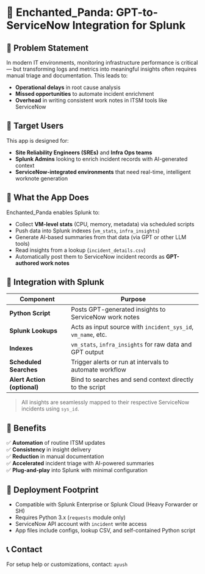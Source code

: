 ﻿# 📘 Enchanted_Panda: GPT-to-ServiceNow Integration for Splunk

## 🧩 Problem Statement

In modern IT environments, monitoring infrastructure performance is critical — but transforming logs and metrics into meaningful insights often requires manual triage and documentation. This leads to:

- **Operational delays** in root cause analysis
- **Missed opportunities** to automate incident enrichment
- **Overhead** in writing consistent work notes in ITSM tools like ServiceNow

## 🎯 Target Users

This app is designed for:

- **Site Reliability Engineers (SREs)** and **Infra Ops teams**
- **Splunk Admins** looking to enrich incident records with AI-generated context
- **ServiceNow-integrated environments** that need real-time, intelligent worknote generation

## 🧠 What the App Does

Enchanted_Panda enables Splunk to:

- Collect **VM-level stats** (CPU, memory, metadata) via scheduled scripts
- Push data into Splunk indexes (`vm_stats`, `infra_insights`)
- Generate AI-based summaries from that data (via GPT or other LLM tools)
- Read insights from a lookup (`incident_details.csv`)
- Automatically post them to ServiceNow incident records as **GPT-authored work notes**

## 🔗 Integration with Splunk

| Component                 | Purpose                                                        |
|--------------------------|----------------------------------------------------------------|
| **Python Script**        | Posts GPT-generated insights to ServiceNow work notes          |
| **Splunk Lookups**       | Acts as input source with `incident_sys_id`, `vm_name`, etc.   |
| **Indexes**              | `vm_stats`, `infra_insights` for raw data and GPT output       |
| **Scheduled Searches**   | Trigger alerts or run at intervals to automate workflow         |
| **Alert Action (optional)** | Bind to searches and send context directly to the script       |

> All insights are seamlessly mapped to their respective ServiceNow incidents using `sys_id`.

## 🚀 Benefits

✅ **Automation** of routine ITSM updates  
✅ **Consistency** in insight delivery  
✅ **Reduction** in manual documentation  
✅ **Accelerated** incident triage with AI-powered summaries  
✅ **Plug-and-play** into Splunk with minimal configuration  

## 📌 Deployment Footprint

- Compatible with Splunk Enterprise or Splunk Cloud (Heavy Forwarder or SH)
- Requires Python 3.x (`requests` module only)
- ServiceNow API account with `incident` write access
- App files include configs, lookup CSV, and self-contained Python script

## 📞 Contact

For setup help or customizations, contact: `ayush`
